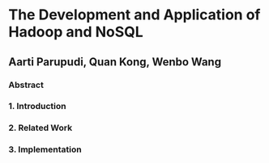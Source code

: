 # The Development and Application of Hadoop and NoSQL 

## Aarti Parupudi, Quan Kong, Wenbo Wang

### Abstract

### 1. Introduction

### 2. Related Work

### 3. Implementation